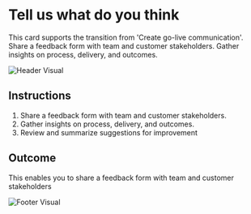 # Tell us what do you think

This card supports the transition from 'Create go-live communication'. Share a feedback form with team and customer stakeholders. Gather insights on process, delivery, and outcomes.

![Header Visual](https://raw.githubusercontent.com/BriskenFinancials/use-case-template/main/cards/assets/UC10000426-Y-04-top.png)

## Instructions

1. Share a feedback form with team and customer stakeholders.
2. Gather insights on process, delivery, and outcomes.
3. Review and summarize suggestions for improvement

## Outcome

This enables you to share a feedback form with team and customer stakeholders

![Footer Visual](https://raw.githubusercontent.com/BriskenFinancials/use-case-template/main/cards/assets/UC10000426-Y-04-bottom.png)